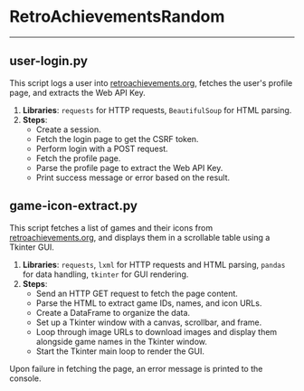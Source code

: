 # RetroAchievementsRandom
---
## user-login.py

This script logs a user into [retroachievements.org](https://retroachievements.org/), fetches the user's profile page, and extracts the Web API Key.

1. **Libraries**: `requests` for HTTP requests, `BeautifulSoup` for HTML parsing.
2. **Steps**:
   - Create a session.
   - Fetch the login page to get the CSRF token.
   - Perform login with a POST request.
   - Fetch the profile page.
   - Parse the profile page to extract the Web API Key.
   - Print success message or error based on the result.

## game-icon-extract.py

This script fetches a list of games and their icons from [retroachievements.org](https://retroachievements.org/), and displays them in a scrollable table using a Tkinter GUI.

1. **Libraries**: `requests`, `lxml` for HTTP requests and HTML parsing, `pandas` for data handling, `tkinter` for GUI rendering.
2. **Steps**:
   - Send an HTTP GET request to fetch the page content.
   - Parse the HTML to extract game IDs, names, and icon URLs.
   - Create a DataFrame to organize the data.
   - Set up a Tkinter window with a canvas, scrollbar, and frame.
   - Loop through image URLs to download images and display them alongside game names in the Tkinter window.
   - Start the Tkinter main loop to render the GUI.

Upon failure in fetching the page, an error message is printed to the console.
